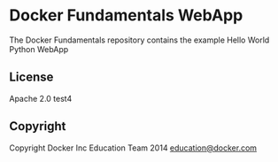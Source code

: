 Docker Fundamentals WebApp
==========================

The Docker Fundamentals repository contains the example Hello World Python WebApp

## License

Apache 2.0 test4

## Copyright

Copyright Docker Inc Education Team 2014 <education@docker.com>
